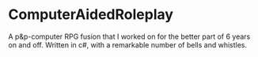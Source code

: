 # ComputerAidedRoleplay
A p&amp;p-computer RPG fusion that I worked on for the better part of 6 years on and off. Written in c#, with a remarkable number of bells and whistles.
